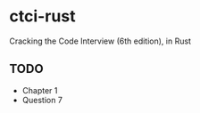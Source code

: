 # ctci-rust
Cracking the Code Interview (6th edition), in Rust

## TODO
- Chapter 1
 - Question 7
  
